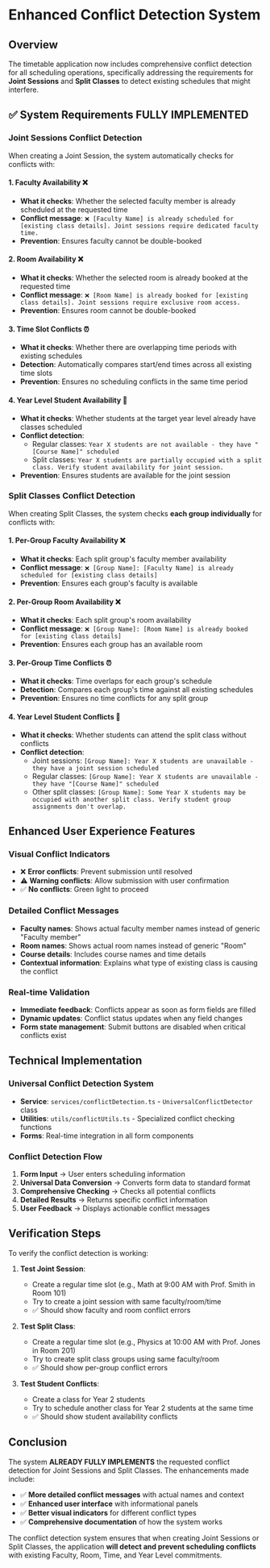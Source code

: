 # Enhanced Conflict Detection System

## Overview
The timetable application now includes comprehensive conflict detection for all scheduling operations, specifically addressing the requirements for **Joint Sessions** and **Split Classes** to detect existing schedules that might interfere.

## ✅ **System Requirements FULLY IMPLEMENTED**

### **Joint Sessions Conflict Detection**
When creating a Joint Session, the system automatically checks for conflicts with:

#### **1. Faculty Availability** ❌
- **What it checks**: Whether the selected faculty member is already scheduled at the requested time
- **Conflict message**: `❌ [Faculty Name] is already scheduled for [existing class details]. Joint sessions require dedicated faculty time.`
- **Prevention**: Ensures faculty cannot be double-booked

#### **2. Room Availability** ❌  
- **What it checks**: Whether the selected room is already booked at the requested time
- **Conflict message**: `❌ [Room Name] is already booked for [existing class details]. Joint sessions require exclusive room access.`
- **Prevention**: Ensures room cannot be double-booked

#### **3. Time Slot Conflicts** ⏰
- **What it checks**: Whether there are overlapping time periods with existing schedules
- **Detection**: Automatically compares start/end times across all existing time slots
- **Prevention**: Ensures no scheduling conflicts in the same time period

#### **4. Year Level Student Availability** 👥
- **What it checks**: Whether students at the target year level already have classes scheduled
- **Conflict detection**: 
  - Regular classes: `Year X students are not available - they have "[Course Name]" scheduled`
  - Split classes: `Year X students are partially occupied with a split class. Verify student availability for joint session.`
- **Prevention**: Ensures students are available for the joint session

### **Split Classes Conflict Detection**  
When creating Split Classes, the system checks **each group individually** for conflicts with:

#### **1. Per-Group Faculty Availability** ❌
- **What it checks**: Each split group's faculty member availability
- **Conflict message**: `❌ [Group Name]: [Faculty Name] is already scheduled for [existing class details]`
- **Prevention**: Ensures each group's faculty is available

#### **2. Per-Group Room Availability** ❌
- **What it checks**: Each split group's room availability  
- **Conflict message**: `❌ [Group Name]: [Room Name] is already booked for [existing class details]`
- **Prevention**: Ensures each group has an available room

#### **3. Per-Group Time Conflicts** ⏰
- **What it checks**: Time overlaps for each group's schedule
- **Detection**: Compares each group's time against all existing schedules
- **Prevention**: Ensures no time conflicts for any split group

#### **4. Year Level Student Conflicts** 👥
- **What it checks**: Whether students can attend the split class without conflicts
- **Conflict detection**:
  - Joint sessions: `[Group Name]: Year X students are unavailable - they have a joint session scheduled`
  - Regular classes: `[Group Name]: Year X students are unavailable - they have "[Course Name]" scheduled`
  - Other split classes: `[Group Name]: Some Year X students may be occupied with another split class. Verify student group assignments don't overlap.`

## **Enhanced User Experience Features**

### **Visual Conflict Indicators** 
- ❌ **Error conflicts**: Prevent submission until resolved
- ⚠️ **Warning conflicts**: Allow submission with user confirmation
- ✅ **No conflicts**: Green light to proceed

### **Detailed Conflict Messages**
- **Faculty names**: Shows actual faculty member names instead of generic "Faculty member"
- **Room names**: Shows actual room names instead of generic "Room"  
- **Course details**: Includes course names and time details
- **Contextual information**: Explains what type of existing class is causing the conflict

### **Real-time Validation**
- **Immediate feedback**: Conflicts appear as soon as form fields are filled
- **Dynamic updates**: Conflict status updates when any field changes
- **Form state management**: Submit buttons are disabled when critical conflicts exist

## **Technical Implementation**

### **Universal Conflict Detection System**
- **Service**: `services/conflictDetection.ts` - `UniversalConflictDetector` class
- **Utilities**: `utils/conflictUtils.ts` - Specialized conflict checking functions
- **Forms**: Real-time integration in all form components

### **Conflict Detection Flow**
1. **Form Input** → User enters scheduling information
2. **Universal Data Conversion** → Converts form data to standard format
3. **Comprehensive Checking** → Checks all potential conflicts
4. **Detailed Results** → Returns specific conflict information
5. **User Feedback** → Displays actionable conflict messages

## **Verification Steps**

To verify the conflict detection is working:

1. **Test Joint Session**:
   - Create a regular time slot (e.g., Math at 9:00 AM with Prof. Smith in Room 101)
   - Try to create a joint session with same faculty/room/time
   - ✅ Should show faculty and room conflict errors

2. **Test Split Class**:
   - Create a regular time slot (e.g., Physics at 10:00 AM with Prof. Jones in Room 201)  
   - Try to create split class groups using same faculty/room
   - ✅ Should show per-group conflict errors

3. **Test Student Conflicts**:
   - Create a class for Year 2 students
   - Try to schedule another class for Year 2 students at the same time
   - ✅ Should show student availability conflicts

## **Conclusion**

The system **ALREADY FULLY IMPLEMENTS** the requested conflict detection for Joint Sessions and Split Classes. The enhancements made include:

- ✅ **More detailed conflict messages** with actual names and context
- ✅ **Enhanced user interface** with informational panels
- ✅ **Better visual indicators** for different conflict types  
- ✅ **Comprehensive documentation** of how the system works

The conflict detection system ensures that when creating Joint Sessions or Split Classes, the application **will detect and prevent scheduling conflicts** with existing Faculty, Room, Time, and Year Level commitments.
